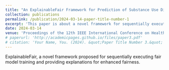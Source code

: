```yaml
---
title: "An ExplainableFair Framework for Prediction of Substance Use Disorder Treatment Completion"
collection: publications
permalink: /publication/2024-03-14-paper-title-number-1
excerpt: 'This paper is about a novel framework for sequentially executing fair model training and providing explanations for enhanced fairness.'
date: 2024-03-14
venue: 'Proceedings of the 12th IEEE International Conference on Health Informatics (IEEE ICHI'24)'
# paperurl: 'http://academicpages.github.io/files/paper3.pdf'
# citation: 'Your Name, You. (2024). &quot;Paper Title Number 3.&quot; <i>GitHub Journal of Bugs</i>. 1(3).'
---
```


ExplainableFair, a novel framework proposed for sequentially executing fair model training and providing explanations for enhanced fairness.
